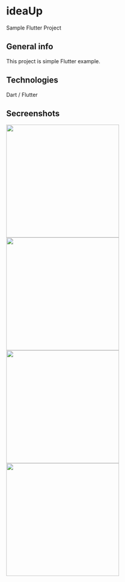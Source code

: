 # ideaUp
Sample Flutter Project

## General info
This project is simple Flutter example.
	
## Technologies
Dart / Flutter

## Secreenshots

<img src="https://user-images.githubusercontent.com/1651820/143032805-556f51e2-77db-4a1b-89cf-410ce4ae5639.png" width="300">
<img src="https://user-images.githubusercontent.com/1651820/143032836-450cb6a7-4ac9-4851-92db-06ac0da837b2.png" width="300">
<img src="https://user-images.githubusercontent.com/1651820/143032894-c899720e-716f-4bdb-ab0c-ec18ed3e118c.png" width="300">
<img src="https://user-images.githubusercontent.com/1651820/143032905-2709c768-0f88-49ee-96c1-22188174c21d.png" width="300">
